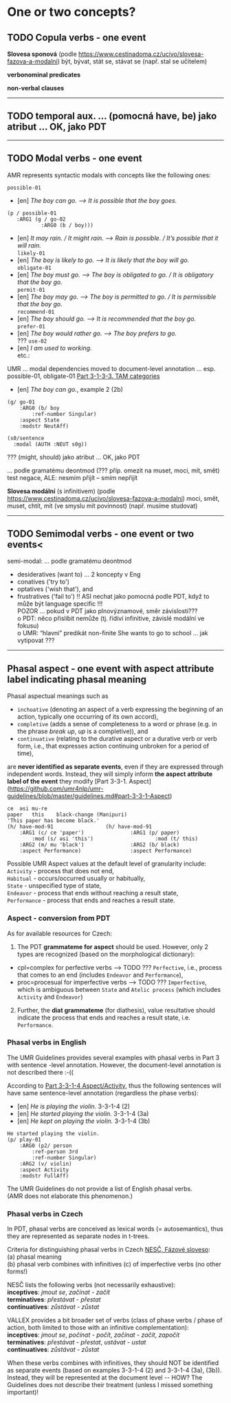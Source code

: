 # One or two concepts?


## TODO Copula verbs - one event
**Slovesa sponová** (podle https://www.cestinadoma.cz/ucivo/slovesa-fazova-a-modalni)
být, bývat, stát se, stávat se (např. stal se učitelem)

**verbonominal predicates**

**non-verbal clauses**

---

## TODO temporal aux. … (pomocná have, be) jako atribut … OK, jako PDT

---

## TODO Modal verbs - one event

AMR represents syntactic modals with concepts like the following ones:  

`possible-01`
* [en] _The boy can go. --> It is possible that the boy goes._  
```
(p / possible-01
   :ARG1 (g / go-02
           :ARG0 (b / boy)))
```

* [en] _It may rain. / It might rain. --> Rain is possible. / It’s possible that it will rain._  
`likely-01`   
* [en] _The boy is likely to go. --> It is likely that the boy will go._  
`obligate-01`  
* [en] _The boy must go. --> The boy is obligated to go. / It is obligatory that the boy go._  
`permit-01`  
* [en] _The boy may go. --> The boy is permitted to go. / It is permissible that the boy go._  
`recommend-01`  
* [en] _The boy should go. --> It is recommended that the boy go._  
`prefer-01`  
* [en] _The boy would rather go. --> The boy prefers to go._  
??? `use-02`  
* [en] _I am used to working._  
etc.:

UMR … modal dependencies moved to document-level annotation … esp. possible-01, obligate-01
[Part 3-1-3-3. TAM categories](https://github.com/umr4nlp/umr-guidelines/blob/master/guidelines.md#Part-3-1-3-3-TAM-categories)

* [en] _The boy can go._, example 2 (2b)

```
(g/ go-01  
    :ARG0 (b/ boy
    	:ref-number Singular)
    :aspect State
    :modstr NeutAff)

(s0/sentence
  :modal (AUTH :NEUT s0g))
```  


??? (might, should) jako atribut … OK, jako PDT

… podle gramatému deontmod (??? příp. omezit na muset, moci, mít, smět)
test negace, ALE: nesmím přijít – smím nepřijít


**Slovesa modální** (s infinitivem) (podle https://www.cestinadoma.cz/ucivo/slovesa-fazova-a-modalni)
moci, smět, muset, chtít, mít (ve smyslu mít povinnost) (např. musíme studovat)

---

## TODO Semimodal verbs - one event or two events<

semi-modal:	… podle gramatému deontmod  
- desideratives (want to) … 2 koncepty v Eng
- conatives ('try to')
- optatives ('wish that'), and 
- frustratives ('fail to')
!! ASI nechat jako pomocná podle PDT, když to může být language specific !!!  
POZOR … pokud v PDT jako plnovýznamové, směr závislosti???   
o	PDT: něco přislíbit nemůže (tj. řídíví infinitive, závislé modální ve fokusu)  
o	UMR: “hlavní” predikát non-finite She wants to go to school … jak vytipovat ???

---

## Phasal aspect - one event with aspect attribute label indicating phasal meaning

Phasal aspectual meanings such as  
- `inchoative` (denoting an aspect of a verb expressing the beginning of an action, typically one occurring of its own accord), 
- `completive` (adds a sense of completeness to a word or phrase (e.g. in the phrase _break up_,  _up_ is a completive)), and 
- `continuative` (relating to the durative aspect or a durative verb or verb form, i.e.,  that expresses action continuing unbroken for a period of time),
  
are **never identified as separate events**, even if they are expressed through independent words. Instead, they will simply inform **the aspect attribute label of the event** they modify [Part 3-3-1. Aspect] (https://github.com/umr4nlp/umr-guidelines/blob/master/guidelines.md#part-3-3-1-Aspect)

```
ce	əsi	mu-re
paper	this	black-change (Manipuri)
'This paper has become black.'
(h/ have-mod-91					(h/ have-mod-91
    :ARG1 (c/ ce 'paper')			    :ARG1 (p/ paper)
    	:mod (s/ əsi 'this')			        :mod (t/ this)
    :ARG2 (m/ mu 'black')			    :ARG2 (b/ black)
    :aspect Performance)			    :aspect Performance)
```


Possible UMR Aspect values at the default level of granularity include:   
`Activity` - process that does not end,  
`Habitual` - occurs/occurred usually or habitually,  
`State` - unspecified type of state,  
`Endeavor` - process that ends without reaching a result state,  
`Performance` - process that ends and reaches a result state.  

### Aspect - conversion from PDT
As for available resources for Czech:
1) The PDT **grammateme for aspect** should be used. However, only 2 types are recognized (based on the morphological dictionary): 
- cpl=complex for perfective verbs --> TODO ??? `Perfective`, i.e., process that comes to an end (includes `Endeavor` and `Performance`),
- proc=procesual for imperfective verbs --> TODO ??? `Imperfective`, which is ambiguous between `State` and `Atelic process` (which includes `Activity` and `Endeavor`)
2) Further, the **diat grammateme** (for diathesis), value resultative should indicate the process that ends and reaches a result state, i.e. `Performance`.


### Phasal verbs in English

The UMR Guidelines provides several examples with phasal verbs in Part 3 with sentence -level annotation. However, the document-level annotation is not described there  :-((   
 
According to [Part 3-3-1-4 Aspect/Activity](https://github.com/umr4nlp/umr-guidelines/blob/master/guidelines.md#part-3-3-1-4-activity), thus the following sentences will have same sentence-level annotation (regardless the phase verbs):
* [en] _He is playing the violin._  3-3-1-4 (2) 
* [en] _He started playing the violin._ 3-3-1-4 (3a) 
* [en] _He kept on playing the violin._ 3-3-1-4 (3b) 

```
He started playing the violin.
(p/ play-01
	:ARG0 (p2/ person
		:ref-person 3rd
		:ref-number Singular)
	:ARG2 (v/ violin)
	:aspect Activity
	:modstr FullAff)
```

The UMR Guidelines do not provide a list of English phasal verbs.  
(AMR does not elaborate this phenomenon.) 
 
### Phasal verbs in Czech

In PDT, phasal verbs are conceived as lexical words (= autosemantics), thus they are represented as separate nodes in t-trees. 
 
Criteria for distinguishing phasal verbs in Czech [NESČ, Fázové sloveso](https://www.czechency.org/slovnik/F%C3%81ZOV%C3%89%20SLOVESO):  
(a) phasal meaning  
(b) phasal verb combines with infinitives (c) of imperfective verbs (no other forms!)  

NESČ lists the following verbs (not necessarily exhaustive):  
**inceptives**: _jmout se_, _začínat - začít_  
**terminatives**: _přestávat - přestat_  
**continuatives**: _zůstávat - zůstat_  

<!--([Slovesa fázová](https://www.cestinadoma.cz/ucivo/slovesa-fazova-a-modalni) the same list)-->

VALLEX provides a bit broader set of verbs (class of phase verbs / phase of action, both limited to those with an infinitive complementation):   
**inceptives**: _jmout se_, _počínat - počít_, _začínat - začít_, _započít_  
**terminatives**: _přestávat - přestat_, _ustávat - ustat_  
**continuatives**: _zůstávat - zůstat_  

<!-- VALLEX: problém s (b): infinitiv alternující s dalšími formami:   
počínat-počít, začínat-začít, započít ... 4,s+7,inf  
přestávat-přestat ... s+7,inf; ustávat1-ustat ... s+7,v+6,inf 
NE vrhat_se - vrhnout_se (nesplněné b, do+2,na+4,inf)-->

When these verbs combines with infinitives, they should NOT be identified as separate events (based on examples 3-3-1-4 (2) and 3-3-1-4 (3a), (3b)).  
Instead, they will be represented at the document level -- HOW? 
The Guidelines does not describe their treatment (unless I missed something important)!








